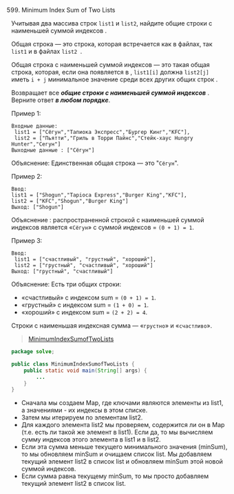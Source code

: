 599. Minimum Index Sum of Two Lists

Учитывая два массива строк `list1` и `list2`, найдите общие строки с наименьшей суммой индексов .

Общая строка — это строка, которая встречается как в файлах, так `list1` и в файлах `list2 `.

Общая строка с наименьшей суммой индексов — это такая общая строка, которая, если она появляется в , `list1[i]` должна `list2[j]` иметь `i + j` минимальное значение среди всех других общих строк .

Возвращает все ***общие строки с наименьшей суммой индексов*** . Верните ответ ***в любом порядке***.


Пример 1:
~~~
Входные данные: 
 list1 = ["Сёгун","Тапиока Экспресс","Бургер Кинг","KFC"],
 list2 = ["Пьятти","Гриль в Торри Пайнс","Стейк-хаус Hungry Hunter","Сегун"]
Выходные данные : ["Сёгун"]
~~~
Объяснение: Единственная общая строка — это "`Сёгун`".


Пример 2:
~~~
Ввод: 
list1 = ["Shogun","Tapioca Express","Burger King","KFC"], 
list2 = ["KFC","Shogun","Burger King"]
Выход: ["Shogun"]
~~~
Объяснение : распространенной строкой с наименьшей суммой индексов является «`Сёгун`» с суммой индексов = `(0 + 1) = 1`.


Пример 3:
~~~
Ввод: 
 list1 = ["счастливый", "грустный", "хороший"],
 list2 = ["грустный", "счастливый", "хороший"]
Выход: ["грустный", "счастливый"]
~~~
Объяснение: Есть три общих строки:
- «счастливый» с индексом sum = `(0 + 1) = 1`.
- «грустный» с индексом sum = `(1 + 0) = 1`.
- «хороший» с индексом sum = `(2 + 2) = 4`.

Строки с наименьшая индексная сумма — «`грустно`» и «`счастливо`».

>[MinimumIndexSumofTwoLists](../solve/MinimumIndexSumofTwoLists.java)

```java
package solve;

public class MinimumIndexSumofTwoLists {
    public static void main(String[] args) {
        ...
    }
}

```

- Сначала мы создаем Map, где ключами являются элементы из list1, а значениями - их индексы в этом списке.
- Затем мы итерируем по элементам list2.
- Для каждого элемента list2 мы проверяем, содержится ли он в Map (т.е. есть ли такой же элемент в list1). Если да, то мы вычисляем сумму индексов этого элемента в list1 и в list2.
- Если эта сумма меньше текущего минимального значения (minSum), то мы обновляем minSum и очищаем список list. Мы добавляем текущий элемент list2 в список list и обновляем minSum этой новой суммой индексов.
- Если сумма равна текущему minSum, то мы просто добавляем текущий элемент list2 в список list.
